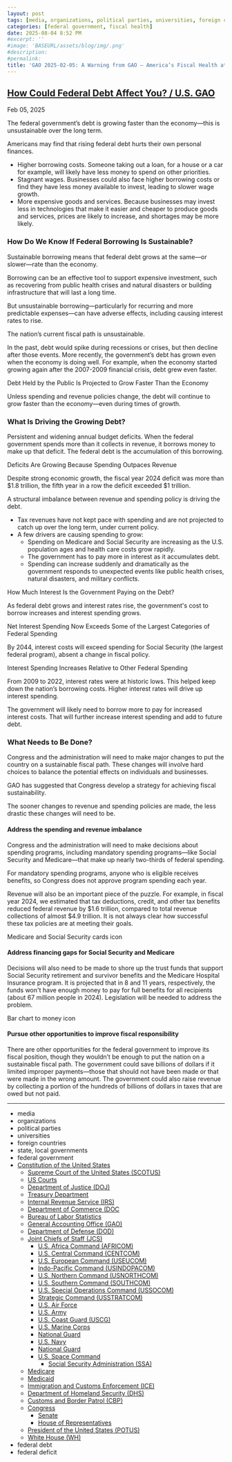 ```yaml
---
layout: post
tags: [media, organizations, political parties, universities, foreign countries, state local governments, federal government, Constitution of the United States, Supreme Court of the United States (SCOTUS), US Courts, Department of Justice (DOJ), Treasury Department, Internal Revenue Service (IRS), Department of Commerce (DOC, Bureau of Labor Statistics, General Accounting Office (GAO), Department of Defense (DOD), Joint Chiefs of Staff (JCS), U.S. Africa Command (AFRICOM), U.S. Central Command (CENTCOM), U.S. Northern Command (USNORTHCOM), Indo-Pacific Command (USINDOPACOM), U.S. Southern Command (SOUTHCOM), U.S. Special Operations Command (USSOCOM), Strategic Command (USSTRATCOM), U.S. European Command (USEUCOM), U.S. Air Force, U.S. Army, U.S. Army’s 250th Birthday Celebration, U.S. Coast Guard (USCG), U.S. Marine Corps, National Guard, U.S. Navy, National Guard, U.S. Space Command, Social Security Administration (SSA), Medicare, Medicaid, Immigration and Customs Enforcement (ICE), Department of Homeland Security (DHS), Customs and Border Patrol (CBP), Congress, Senate, House of Representatives, President of the United States (POTUS), White House (WH), federal debt, federal deficit]
categories: [federal government, fiscal health]
date: 2025-08-04 8:52 PM
#excerpt: ''
#image: 'BASEURL/assets/blog/img/.png'
#description:
#permalink:
title: 'GAO 2025-02-05: A Warning from GAO – America’s Fiscal Health at Risk'
---
```



## [How Could Federal Debt Affect You? / U.S. GAO](https://www.gao.gov/americas-fiscal-future/how-could-federal-debt-affect-you)

Feb 05, 2025

The federal government’s debt is growing faster than the economy—this is unsustainable over the long term.

Americans may find that rising federal debt hurts their own personal finances.

- Higher borrowing costs. Someone taking out a loan, for a house or a car for example, will likely have less money to spend on other priorities.
- Stagnant wages. Businesses could also face higher borrowing costs or find they have less money available to invest, leading to slower wage growth.
- More expensive goods and services. Because businesses may invest less in technologies that make it easier and cheaper to produce goods and services, prices are likely to increase, and shortages may be more likely.

### How Do We Know If Federal Borrowing Is Sustainable?

Sustainable borrowing means that federal debt grows at the same—or slower—rate than the economy.

Borrowing can be an effective tool to support expensive investment, such as recovering from public health crises and natural disasters or building infrastructure that will last a long time.

But unsustainable borrowing—particularly for recurring and more predictable expenses—can have adverse effects, including causing interest rates to rise.

The nation’s current fiscal path is unsustainable.

In the past, debt would spike during recessions or crises, but then decline after those events. More recently, the government’s debt has grown even when the economy is doing well. For example, when the economy started growing again after the 2007-2009 financial crisis, debt grew even faster.

Debt Held by the Public Is Projected to Grow Faster Than the Economy

Unless spending and revenue policies change, the debt will continue to grow faster than the economy—even during times of growth.

### What Is Driving the Growing Debt?

Persistent and widening annual budget deficits. When the federal government spends more than it collects in revenue, it borrows money to make up that deficit. The federal debt is the accumulation of this borrowing.

Deficits Are Growing Because Spending Outpaces Revenue

<line graph>

Despite strong economic growth, the fiscal year 2024 deficit was more than \$1.8 trillion, the fifth year in a row the deficit exceeded \$1 trillion.

A structural imbalance between revenue and spending policy is driving the debt.

- Tax revenues have not kept pace with spending and are not projected to catch up over the long term, under current policy.
- A few drivers are causing spending to grow:
    - Spending on Medicare and Social Security are increasing as the U.S. population ages and health care costs grow rapidly.
    - The government has to pay more in interest as it accumulates debt.
    - Spending can increase suddenly and dramatically as the government responds to unexpected events like public health crises, natural disasters, and military conflicts.

How Much Interest Is the Government Paying on the Debt?

As federal debt grows and interest rates rise, the government's cost to borrow increases and interest spending grows.

Net Interest Spending Now Exceeds Some of the Largest Categories of Federal Spending

<bar chart>

By 2044, interest costs will exceed spending for Social Security (the largest federal program), absent a change in fiscal policy.

Interest Spending Increases Relative to Other Federal Spending

<pie chart>

From 2009 to 2022, interest rates were at historic lows. This helped keep down the nation’s borrowing costs. Higher interest rates will drive up interest spending.

The government will likely need to borrow more to pay for increased interest costs. That will further increase interest spending and add to future debt.

### What Needs to Be Done?

Congress and the administration will need to make major changes to put the country on a sustainable fiscal path. These changes will involve hard choices to balance the potential effects on individuals and businesses.

GAO has suggested that Congress develop a strategy for achieving fiscal sustainability.

The sooner changes to revenue and spending policies are made, the less drastic these changes will need to be.

#### Address the spending and revenue imbalance

Congress and the administration will need to make decisions about spending programs, including mandatory spending programs—like Social Security and Medicare—that make up nearly two-thirds of federal spending.

For mandatory spending programs, anyone who is eligible receives benefits, so Congress does not approve program spending each year.

Revenue will also be an important piece of the puzzle. For example, in fiscal year 2024, we estimated that tax deductions, credit, and other tax benefits reduced federal revenue by \$1.6 trillion, compared to total revenue collections of almost \$4.9 trillion. It is not always clear how successful these tax policies are at meeting their goals.

Medicare and Social Security cards icon

#### Address financing gaps for Social Security and Medicare

Decisions will also need to be made to shore up the trust funds that support Social Security retirement and survivor benefits and the Medicare Hospital Insurance program. It is projected that in 8 and 11 years, respectively, the funds won't have enough money to pay for full benefits for all recipients (about 67 million people in 2024). Legislation will be needed to address the problem.

Bar chart to money icon

#### Pursue other opportunities to improve fiscal responsibility

There are other opportunities for the federal government to improve its fiscal position, though they wouldn’t be enough to put the nation on a sustainable fiscal path. The government could save billions of dollars if it limited improper payments—those that should not have been made or that were made in the wrong amount. The government could also raise revenue by collecting a portion of the hundreds of billions of dollars in taxes that are owed but not paid.

----
- media
- organizations
- political parties
- universities
- foreign countries
- state, local governments
- federal government
- [Constitution of the United States](https://constitution.congress.gov/)
    - [Supreme Court of the United States (SCOTUS)](https://www.supremecourt.gov/)
    - [US Courts](https://www.uscourts.gov/)
    - [Department of Justice (DOJ)](https://www.justice.gov/)
    - [Treasury Department](https://home.treasury.gov/)
    - [Internal Revenue Service (IRS)](https://www.irs.gov/)
    - [Department of Commerce (DOC](https://www.commerce.gov/)
    - [Bureau of Labor Statistics](https://www.bls.gov/)
    - [General Accounting Office (GAO)](https://www.gao.gov/)
    - [Department of Defense (DOD)](https://www.defense.gov/)
    - [Joint Chiefs of Staff (JCS)](https://www.jcs.mil/)
        - [U.S. Africa Command (AFRICOM)](https://www.africom.mil/)
        - [U.S. Central Command (CENTCOM)](https://www.centcom.mil/)
        - [U.S. European Command (USEUCOM)](https://www.eucom.mil/)
        - [Indo-Pacific Command (USINDOPACOM)](https://www.pacom.mil/)
        - [U.S. Northern Command (USNORTHCOM)](https://www.northcom.mil/)
        - [U.S. Southern Command (SOUTHCOM)](http://www.southcom.mil/)
        - [U.S. Special Operations Command (USSOCOM)](https://www.socom.mil/)
        - [Strategic Command (USSTRATCOM)](http://www.stratcom.mil/)
        - [U.S. Air Force](https://www.af.mil/)
        - [U.S. Army](https://www.army.mil/)
        - [U.S. Coast Guard (USCG)](https://www.uscg.mil/)
        - [U.S. Marine Corps](https://www.marines.mil/)
        - [National Guard](https://www.nationalguard.mil/)
        - [U.S. Navy](https://www.navy.mil/)
        - [National Guard](https://www.nationalguard.mil/)
        - [U.S. Space Command](https://www.spacecom.mil/)
            - [Social Security Administration (SSA)](https://www.ssa.gov/)
    - [Medicare](https://www.medicare.gov/)
    - [Medicaid](https://www.medicaid.gov/)
    - [Immigration and Customs Enforcement (ICE)](https://www.ice.gov/)
    - [Department of Homeland Security (DHS)](https://www.dhs.gov/)
    - [Customs and Border Patrol (CBP)](https://www.cbp.gov/)
    - [Congress](https://www.congress.gov/)
        - [Senate](https://www.senate.gov/)
        - [House of Representatives](https://www.house.gov/)
    - [President of the United States (POTUS)](https://www.whitehouse.gov/)
    - [White House (WH)](https://www.whitehouse.gov/)
- federal debt
- federal deficit
